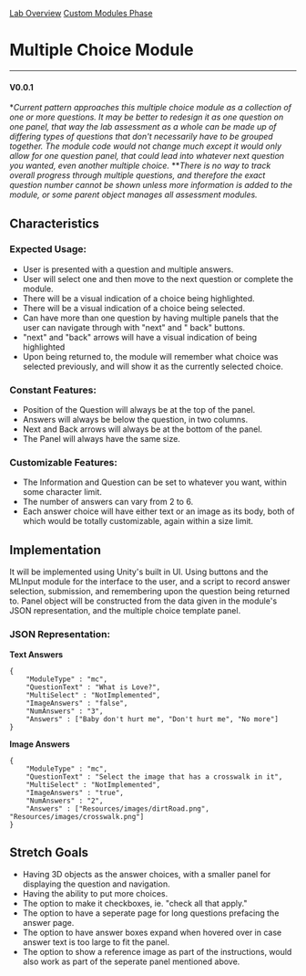 [Lab Overview](../LabOverview.html)
[Custom Modules Phase](CustomModulesPhase.html)
# Multiple Choice Module
---
#### **V0.0.1**
\**Current pattern approaches this multiple choice module as a collection of one or more questions. It may be better to redesign it as one question on one panel, that way the lab assessment as a whole can be made up of differing types of questions that don't necessarily have to be grouped together. The module code would not change much except it would only allow for one question panel, that could lead into whatever next question you wanted, even another multiple choice.*
\*\**There is no way to track overall progress through multiple questions, and therefore the exact question number cannot be shown unless more information is added to the module, or some parent object manages all assessment modules.*
## Characteristics
### Expected Usage:
- User is presented with a question and multiple answers.
- User will select one and then move to the next question or complete the module.
- There will be a visual indication of a choice being highlighted.
- There will be a visual indication of a choice being selected.
- Can have more than one question by having multiple panels that the user can navigate through with "next" and " back" buttons.
- "next" and "back" arrows will have a visual indication of being highlighted
- Upon being returned to, the module will remember what choice was selected previously, and will show it as the currently selected choice.
### Constant Features:
- Position of the Question will always be at the top of the panel.
- Answers will always be below the question, in two columns.
- Next and Back arrows will always be at the bottom of the panel.
- The Panel will always have the same size.
### Customizable Features:
- The Information and Question can be set to whatever you want, within some character limit.
- The number of answers can vary from 2 to 6.
- Each answer choice will have either text or an image as its body, both of which would be totally customizable, again within a size limit.
## Implementation
It will be implemented using Unity's built in UI. Using buttons and the MLInput module for the interface to the user, and a script to record answer selection, submission, and remembering upon the question being returned to. Panel object will be constructed from the data given in the module's JSON representation, and the multiple choice template panel.
### JSON Representation:
**Text Answers**

    {
        "ModuleType" : "mc",
        "QuestionText" : "What is Love?",
        "MultiSelect" : "NotImplemented",
        "ImageAnswers" : "false",
        "NumAnswers" : "3",
        "Answers" : ["Baby don't hurt me", "Don't hurt me", "No more"]
    }
**Image Answers**

    {
        "ModuleType" : "mc",
        "QuestionText" : "Select the image that has a crosswalk in it",
        "MultiSelect" : "NotImplemented",
        "ImageAnswers" : "true",
        "NumAnswers" : "2",
        "Answers" : ["Resources/images/dirtRoad.png", "Resources/images/crosswalk.png"]
    }
## Stretch Goals
- Having 3D objects as the answer choices, with a smaller panel for displaying the question and navigation.
- Having the ability to put more choices.
- The option to make it checkboxes, ie. "check all that apply."
- The option to have a seperate page for long questions prefacing the answer page.
- The option to have answer boxes expand when hovered over in case answer text is too large to fit the panel.
- The option to show a reference image as part of the instructions, would also work as part of the seperate panel mentioned above.
